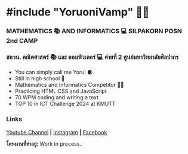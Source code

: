 # #include "YoruoniVamp" 🧛‍♂️
### MATHEMATICS 📚 AND INFORMATICS 💻 SILPAKORN POSN 2nd CAMP
### สอวน. คณิตศาสตร์ 📚 และ คอมพิวเตอร์ 💻 ค่ายที่ 2 ศูนย์มหาวิทยาลัยศิลปากร
- You can simply call me Yoru! 🌒
- Still in high school 🏫
- Mathematics and Informatics Competitor 👨‍💻
- Practicing HTML CSS and JavaScript
- 70 WPM coding and writing a text
- TOP 10 in ICT Challenge 2024 at KMUTT

### Links
[Youtube Channel](https://www.youtube.com/@YoruoniVamp) **|** [Instagram](https://www.instagram.com/yoruonivamp/) **|** [Facebook](https://www.facebook.com/peerawed.theerakarnchai/)

**โครงงานที่ทำอยู่:** Work in process..
